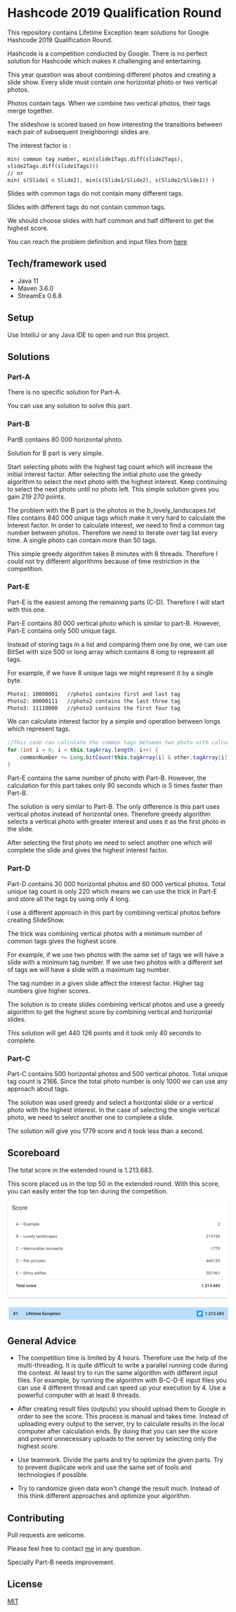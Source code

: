 # Hashcode 2019 Qualification Round

This repository contains Lifetime Exception team solutions for Google Hashcode 2019 Qualification Round.

Hashcode is a competition conducted by Google.
There is no perfect solution for Hashcode which makes it challenging and entertaining.

This year question was about combining different photos and creating a slide show.
Every slide must contain one horizontal photo or two vertical photos.

Photos contain tags.
When we combine two vertical photos, their tags merge together.

The slideshow is scored based on how interesting the transitions between each pair of
subsequent (neighboring) slides are.


The interest factor is :
```
min( common tag number, min(slide1Tags.diff(slide2Tags), slide2Tags.diff(slide1Tags)))
// or
min( s(Slide1 ∩ Slide2), min(s(Slide1/Slide2), s(Slide2/Slide1)) )
```

Slides with common tags do not contain many different tags.

Slides with different tags do not contain common tags.

We should choose slides with half common and half different to get the highest score.

You can reach the problem definition and input files from [here](https://codingcompetitions.withgoogle.com/hashcode/archive)

## Tech/framework used
- Java 11
- Maven 3.6.0
- StreamEx 0.6.8


## Setup
Use IntelliJ or any Java IDE to open and run this project.

## Solutions

### Part-A
There is no specific solution for Part-A.

You can use any solution to solve this part.

### Part-B
PartB contains 80 000 horizontal photo.

Solution for B part is very simple.


Start selecting photo with the highest tag count which will increase the initial interest factor.
After selecting the initial photo use the greedy algorithm to select the next photo with the highest interest.
Keep continuing to select the next photo until no photo left.
This simple solution gives you gain 219 270 points.

The problem with the B part is the photos in the b_lovely_landscapes.txt files contains 840 000 unique tags
which make it very hard to calculate the Interest factor.
In order to calculate interest, we need to find a common tag number between photos.
Therefore we need to iterate over tag list every time.
A single photo can contain more than 50 tags.


This simple greedy algorithm takes 8 minutes with 8 threads.
Therefore I could not try different algorithms because of time restriction in the competition.
 
### Part-E
Part-E is the easiest among the remaining parts (C-D).
Therefore I will start with this one.


Part-E contains 80 000 vertical photo which is similar to part-B.
However, Part-E contains only 500 unique tags.

Instead of storing tags in a list and comparing them one by one, we can use BitSet with size 500 or long array which contains 8 long to represent all tags.

For example, if we have 8 unique tags we might represent it by a single byte.

```
Photo1: 10000001   //photo1 contains first and last tag 
Photo2: 00000111   //photo2 contains the last three tag 
Photo3: 11110000   //photo3 contains the first four tag 
```

We can calculate interest factor by a simple and operation between longs which represent tags.
```java
//This code can calculate the common tags between two photo with calculating only 8 long which is very fast
for (int i = 0; i < this.tagArray.length; i++) {
    commonNumber += Long.bitCount(this.tagArray[i] & other.tagArray[i]);
}
```

Part-E contains the same number of photo with Part-B.
However, the calculation for this part takes only 90 seconds which is 5 times faster than Part-B.

The solution is very similar to Part-B. The only difference is this part uses vertical photos instead of horizontal ones.
Therefore greedy algorithm selects a vertical photo with greater interest and uses it as the first photo in the slide.

After selecting the first photo we need to select another one which will complete the slide and gives the highest interest factor.


### Part-D

Part-D contains 30 000 horizontal photos and 60 000 vertical photos.
Total unique tag count is only 220 which means we can use the trick in Part-E and store all the tags by using only 4 long.

I use a different approach in this part by combining vertical photos before creating SlideShow.

The trick was combining vertical photos with a minimum number of common tags gives the highest score.

For example, if we use two photos with the same set of tags we will have a slide with a minimum tag number.
If we use two photos with a different set of tags we will have a slide with a maximum tag number.

The tag number in a given slide affect the interest factor.
Higher tag numbers give higher scores.

The solution is to create slides combining vertical photos and use a greedy algorithm to get the highest score by combining vertical and horizontal slides.

This solution will get 440 126 points and it took only 40 seconds to complete.


### Part-C

Part-C contains 500 horizontal photos and 500 vertical photos.
Total unique tag count is 2166.
Since the total photo number is only 1000 we can use any approach about tags.


The solution was used greedy and select a horizontal slide or a vertical photo with the highest interest.
In the case of selecting the single vertical photo, we need to select another one to complete a slide.

The solution will give you 1779 score and it took less than a second.


## Scoreboard

The total score in the extended round is 1.213.683.

This score placed us in the top 50 in the extended round.
With this score, you can easily enter the top ten during the competition.

![Total Score](Score.PNG)


![Scoreboard](scoreBoard.PNG)



## General Advice

- The competition time is limited by 4 hours. Therefore use the help of the multi-threading.
It is quite difficult to write a parallel running code during the contest.
At least try to run the same algorithm with different input files.
For example, by running the algorithm with B-C-D-E input files you can use 4 different thread and can speed up your execution by 4.
Use a powerful computer with at least 8 threads.

- After creating result files (outputs) you should upload them to Google in order to see the score.
This process is manual and takes time.
Instead of uploading every output to the server, try to calculate results in the local computer after calculation ends.
By doing that you can see the score and prevent unnecessary uploads to the server by selecting only the highest score.

- Use teamwork. Divide the parts and try to optimize the given parts. Try to prevent duplicate work and use the same set of tools and technologies if possible.

- Try to randomize given data won't change the result much. Instead of this think different approaches and optimize your algorithm.



## Contributing
Pull requests are welcome.

Please feel free to contact [me](mailto:mehmetdemircs@gmail.com) in any question.

Specially Part-B needs improvement.


## License
[MIT](https://choosealicense.com/licenses/mit/)